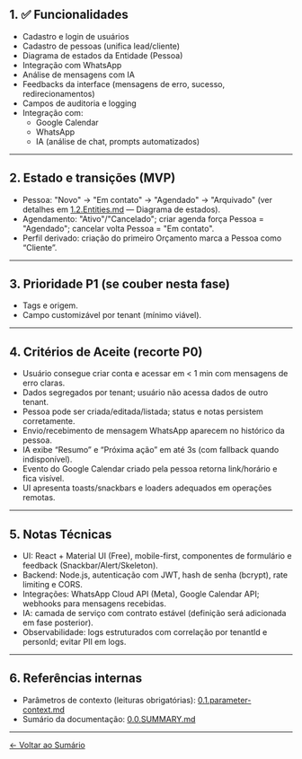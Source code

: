 ## 1. ✅ Funcionalidades

- Cadastro e login de usuários
- Cadastro de pessoas (unifica lead/cliente)
- Diagrama de estados da Entidade (Pessoa)
- Integração com WhatsApp
- Análise de mensagens com IA
- Feedbacks da interface (mensagens de erro, sucesso, redirecionamentos)
- Campos de auditoria e logging
- Integração com:
    - Google Calendar
    - WhatsApp
    - IA (análise de chat, prompts automatizados)

---

## 2. Estado e transições (MVP)
- Pessoa: "Novo" → "Em contato" → "Agendado" → "Arquivado" (ver detalhes em [1.2.Entities.md](1.2.Entities.md) — Diagrama de estados).
- Agendamento: "Ativo"/"Cancelado"; criar agenda força Pessoa = "Agendado"; cancelar volta Pessoa = "Em contato".
- Perfil derivado: criação do primeiro Orçamento marca a Pessoa como “Cliente”.

---

## 3. Prioridade P1 (se couber nesta fase)
- Tags e origem.
- Campo customizável por tenant (mínimo viável).

---

## 4. Critérios de Aceite (recorte P0)
- Usuário consegue criar conta e acessar em < 1 min com mensagens de erro claras.
- Dados segregados por tenant; usuário não acessa dados de outro tenant.
- Pessoa pode ser criada/editada/listada; status e notas persistem corretamente.
- Envio/recebimento de mensagem WhatsApp aparecem no histórico da pessoa.
- IA exibe “Resumo” e “Próxima ação” em até 3s (com fallback quando indisponível).
- Evento do Google Calendar criado pela pessoa retorna link/horário e fica visível.
- UI apresenta toasts/snackbars e loaders adequados em operações remotas.

---

## 5. Notas Técnicas
- UI: React + Material UI (Free), mobile-first, componentes de formulário e feedback (Snackbar/Alert/Skeleton).
- Backend: Node.js, autenticação com JWT, hash de senha (bcrypt), rate limiting e CORS.
- Integrações: WhatsApp Cloud API (Meta), Google Calendar API; webhooks para mensagens recebidas.
- IA: camada de serviço com contrato estável (definição será adicionada em fase posterior).
- Observabilidade: logs estruturados com correlação por tenantId e personId; evitar PII em logs.

---

## 6. Referências internas
- Parâmetros de contexto (leituras obrigatórias): [0.1.parameter-context.md](0.1.parameter-context.md)
- Sumário da documentação: [0.0.SUMMARY.md](0.0.SUMMARY.md)

---

[← Voltar ao Sumário](0.0.SUMMARY.md)